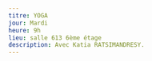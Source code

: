 ```yaml
---
titre: YOGA
jour: Mardi
heure: 9h
lieu: salle 613 6ème étage
description: Avec Katia RATSIMANDRESY.
---
```

